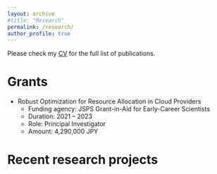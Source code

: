 ```yaml
---
layout: archive
#title: "Research"
permalink: /research/
author_profile: true
---
```

Please check my [CV](http://fujunhe.github.io/files/Curriculum_Vitae.pdf) for the full list of publications.

Grants
======
* Robust Optimization for Resource Allocation in Cloud Providers
  * Funding agency: JSPS Grant-in-Aid for Early-Career Scientists
  * Duration: 2021 – 2023
  * Role: Principal Investigator
  * Amount: 4,290,000 JPY

Recent research projects
======

